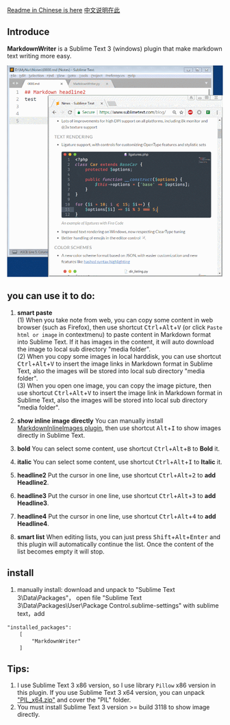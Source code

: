 [Readme in Chinese is here](README_CN.md) [中文说明在此](README_CN.md)

## Introduce
**MarkdownWriter** is a Sublime Text 3 (windows) plugin that make markdown text writing more easy.

![](demo1.gif)

## you can use it to do:
1. **smart paste**
<br>(1) When you take note from web, you can copy some content in web browser (such as Firefox), then use shortcut <kbd>Ctrl</kbd>+<kbd>Alt</kbd>+<kbd>V</kbd> (or click `Paste html or image` in contextmenu) to paste content in Markdown format into Sublime Text. If it has images in the content, it will auto download the image to local sub directory "media folder".
<br>(2) When you copy some images in local harddisk, you can use shortcut <kbd>Ctrl</kbd>+<kbd>Alt</kbd>+<kbd>V</kbd> to insert the image links in Markdown format in Sublime Text, also the images will be stored into local sub directory "media folder".
<br>(3) When you open one image, you can copy the image picture, then use shortcut <kbd>Ctrl</kbd>+<kbd>Alt</kbd>+<kbd>V</kbd> to insert the image link in Markdown format in Sublime Text, also the images will be stored into local sub directory "media folder".

2. **show inline image directly**
You can manually install [MarkdownInlineImages plugin](https://github.com/math2001/MarkdownInlineImages), then use shortcut <kbd>Alt</kbd>+<kbd>I</kbd> to show images directly in Sublime Text.

3. **bold** You can select some content, use shortcut <kbd>Ctrl</kbd>+<kbd>Alt</kbd>+<kbd>B</kbd> to **Bold** it.

4. **italic** You can select some content, use shortcut <kbd>Ctrl</kbd>+<kbd>Alt</kbd>+<kbd>I</kbd> to **Italic** it.

5. **headline2** Put the cursor in one line, use shortcut <kbd>Ctrl</kbd>+<kbd>Alt</kbd>+<kbd>2</kbd> to **add Headline2**.

6. **headline3** Put the cursor in one line, use shortcut <kbd>Ctrl</kbd>+<kbd>Alt</kbd>+<kbd>3</kbd> to **add Headline3**.

7. **headline4**  Put the cursor in one line, use shortcut <kbd>Ctrl</kbd>+<kbd>Alt</kbd>+<kbd>4</kbd> to **add Headline4**.

8. **smart list** When editing lists, you can just press <kbd>Shift</kbd>+<kbd>Alt</kbd>+<kbd>Enter</kbd> and this plugin will automatically continue the list. Once the content of the list becomes empty it will stop.


## install
1. manually install: download and unpack to "Sublime Text 3\Data\Packages\"， open file "Sublime Text 3\Data\Packages\User\Package Control.sublime-settings" with sublime text，add
```
"installed_packages":
    [
        "MarkdownWriter"
    ]
```


## Tips:
1. I use Sublime Text 3 x86 version, so I use library `Pillow` x86 version in this plugin. If you use Sublime Text 3 x64 version, you can unpack ["PIL_x64.zip"](lib/PIL_x64.zip) and cover the "PIL" folder.
2. You must install Sublime Text 3 version >= build 3118 to show image directly.